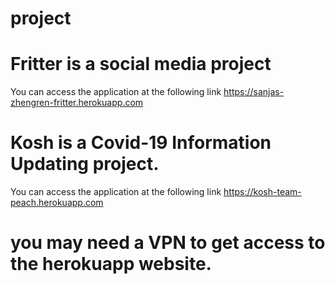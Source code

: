 # project

# Fritter is a social media project
You can access the application at the following link
https://sanjas-zhengren-fritter.herokuapp.com


# Kosh is a Covid-19 Information Updating project.
You can access the application at the following link 
https://kosh-team-peach.herokuapp.com

# you may need a VPN to get access to the herokuapp website.